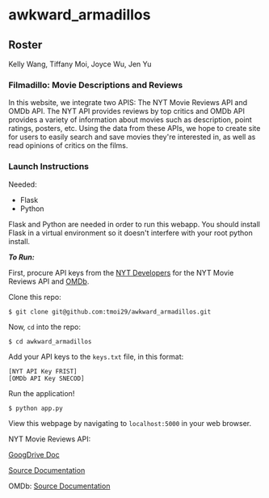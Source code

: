 # awkward_armadillos

## Roster

Kelly Wang, Tiffany Moi, Joyce Wu, Jen Yu

### Filmadillo: Movie Descriptions and Reviews

In this website, we integrate two APIS: The NYT Movie Reviews API and OMDb API. The NYT API provides reviews by top critics and OMDb API provides a variety of information about movies such as description, point ratings, posters, etc. Using the data from these APIs, we hope to create site for users to easily search and save movies they're interested in, as well as read opinions of critics on the films. 

### Launch Instructions

Needed: 
* Flask
* Python

Flask and Python are needed in order to run this webapp. You should install Flask in a virtual environment so it doesn't interfere with your root python install. 

*__To Run:__*

First, procure API keys from the [NYT Developers](http://developer.nytimes.com/) for the NYT Movie Reviews API and [OMDb](http://www.omdbapi.com/apikey.aspx).

Clone this repo: 
```
$ git clone git@github.com:tmoi29/awkward_armadillos.git
```

Now, ```cd``` into the repo: 
```
$ cd awkward_armadillos
```

Add your API keys to the ```keys.txt``` file, in this format: 
```
[NYT API Key FRIST]
[OMDb API Key SNECOD]
```
Run the application!
```
$ python app.py
```
View this webpage by navigating to ```localhost:5000``` in your web browser. 


NYT Movie Reviews API: 

[GoogDrive Doc](https://docs.google.com/a/stuy.edu/document/d/138g9mcEWftJDkWSIxSlhi7eVU6CKA_JUWlwOUcjP1sA/edit?usp=drive_web)

[Source Documentation](http://developer.nytimes.com/movie_reviews_v2.json)

OMDb: 
[Source Documentation](http://www.omdbapi.com/)
